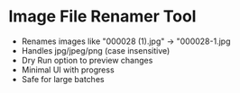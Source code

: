 # Image File Renamer Tool
- Renames images like "000028 (1).jpg" → "000028-1.jpg
- Handles jpg/jpeg/png (case insensitive)
- Dry Run option to preview changes
- Minimal UI with progress
- Safe for large batches
